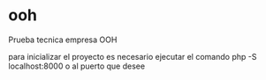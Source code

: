 # ooh
Prueba tecnica empresa OOH

para inicializar el proyecto es necesario ejecutar el comando  php -S localhost:8000 o al puerto que desee
